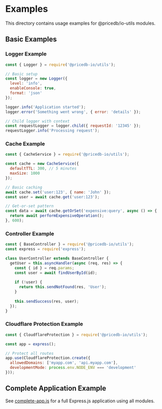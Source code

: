 # Examples

This directory contains usage examples for @pricedb/io-utils modules.

## Basic Examples

### Logger Example

```javascript
const { Logger } = require('@pricedb-io/utils');

// Basic setup
const logger = new Logger({
  level: 'info',
  enableConsole: true,
  format: 'json'
});

logger.info('Application started');
logger.error('Something went wrong', { error: 'details' });

// Child logger with context
const requestLogger = logger.child({ requestId: '12345' });
requestLogger.info('Processing request');
```

### Cache Example

```javascript
const { CacheService } = require('@pricedb-io/utils');

const cache = new CacheService({
  defaultTTL: 300, // 5 minutes
  maxSize: 1000
});

// Basic caching
await cache.set('user:123', { name: 'John' });
const user = await cache.get('user:123');

// Get-or-set pattern
const data = await cache.getOrSet('expensive:query', async () => {
  return await performExpensiveOperation();
}, 600);
```

### Controller Example

```javascript
const { BaseController } = require('@pricedb-io/utils');
const express = require('express');

class UserController extends BaseController {
  getUser = this.asyncHandler(async (req, res) => {
    const { id } = req.params;
    const user = await findUserById(id);
    
    if (!user) {
      return this.sendNotFound(res, 'User');
    }
    
    this.sendSuccess(res, user);
  });
}
```

### Cloudflare Protection Example

```javascript
const { CloudflareProtection } = require('@pricedb-io/utils');

const app = express();

// Protect all routes
app.use(CloudflareProtection.create({
  allowedDomains: ['myapp.com', 'api.myapp.com'],
  developmentMode: process.env.NODE_ENV === 'development'
}));
```

## Complete Application Example

See [complete-app.js](./complete-app.js) for a full Express.js application using all modules.